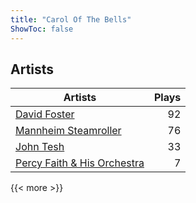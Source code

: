 ```yaml
---
title: "Carol Of The Bells"
ShowToc: false
---
```


## Artists
Artists | Plays 
----- | -----: 
[David Foster](/artists/david-foster-58573) | 92
[Mannheim Steamroller](/artists/mannheim-steamroller-39605) | 76
[John Tesh](/artists/john-tesh-17592) | 33
[Percy Faith & His Orchestra](/artists/percy-faith-his-orchestra-20216) | 7

{{< more >}}